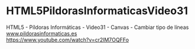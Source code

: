 # HTML5PildorasInformaticasVideo31
HTML5 - Píldoras Informáticas - Video31 - Canvas - Cambiar tipo de líneas
<br />
www.pildorasinformaticas.es
<br />
https://www.youtube.com/watch?v=cr2lM7OQFFo

